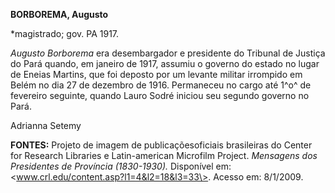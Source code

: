 **BORBOREMA, Augusto**

\*magistrado; gov. PA 1917.

*Augusto Borborema* era desembargador e presidente do Tribunal de
Justiça do Pará quando, em janeiro de 1917, assumiu o governo do estado
no lugar de Eneias Martins, que foi deposto por um levante militar
irrompido em Belém no dia 27 de dezembro de 1916. Permaneceu no cargo
até 1^o^ de fevereiro seguinte, quando Lauro Sodré iniciou seu segundo
governo no Pará.

Adrianna Setemy

**FONTES:** Projeto de imagem de publicaçõesoficiais brasileiras do
Center for Research Libraries e Latin-american Microfilm Project.
*Mensagens dos Presidentes de Província (1830-1930).* Disponível em:
\<www.crl.edu/content.asp?l1=4&l2=18&l3=33\>. Acesso em: 8/1/2009.
